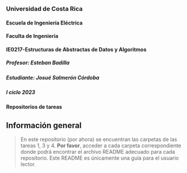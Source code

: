 ### Universidad de Costa Rica
#### Escuela de Ingeniería Eléctrica
#### Faculta de Ingeniería
#### IE0217-Estructuras de Abstractas de Datos y Algoritmos
##### Profesor: Esteban Badilla
##### Estudiante: Josué Salmerón Córdoba
##### I ciclo 2023
#### Repositorios de tareas 

## Información general
> En este repositorio (por ahora) se encuentran las carpetas de las tareas 1, 3 y 4. **Por favor**, acceder a cada carpeta correspondiente donde podrá encontrar el archivo README adecuado para cada repositorio. Este README es únicamente una guía para el usuario lector.
